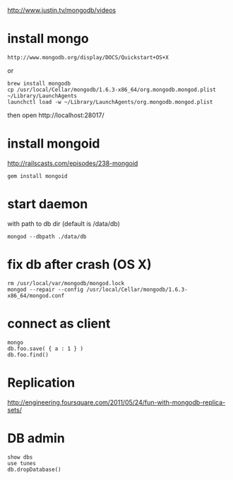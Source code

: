 http://www.justin.tv/mongodb/videos

# install mongo

    http://www.mongodb.org/display/DOCS/Quickstart+OS+X

or

    brew install mongodb
    cp /usr/local/Cellar/mongodb/1.6.3-x86_64/org.mongodb.mongod.plist ~/Library/LaunchAgents
    launchctl load -w ~/Library/LaunchAgents/org.mongodb.mongod.plist
    
then open http://localhost:28017/

# install mongoid

http://railscasts.com/episodes/238-mongoid

    gem install mongoid

# start daemon 

with path to db dir (default is /data/db)

    mongod --dbpath ./data/db

# fix db after crash (OS X)

    rm /usr/local/var/mongodb/mongod.lock
    mongod --repair --config /usr/local/Cellar/mongodb/1.6.3-x86_64/mongod.conf

# connect as client

    mongo
    db.foo.save( { a : 1 } )
    db.foo.find()
    
# Replication

http://engineering.foursquare.com/2011/05/24/fun-with-mongodb-replica-sets/

# DB admin

    show dbs
    use tunes
    db.dropDatabase()
    